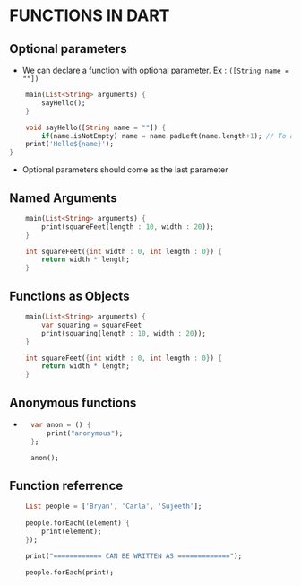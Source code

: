 # FUNCTIONS IN DART

## Optional parameters
* We can declare a function with optional parameter. Ex : `([String name = ""])`
```dart
    main(List<String> arguments) {
        sayHello();
    }

    void sayHello([String name = ""]) {
        if(name.isNotEmpty) name = name.padLeft(name.length+1); // To avoid the space
    print('Hello${name}');
}
```
* Optional parameters should come as the last parameter

## Named Arguments
```dart
    main(List<String> arguments) {
        print(squareFeet(length : 10, width : 20));
    }

    int squareFeet({int width : 0, int length : 0}) {
        return width * length;
    }
```

## Functions as Objects
```dart
    main(List<String> arguments) {
        var squaring = squareFeet
        print(squaring(length : 10, width : 20));
    }

    int squareFeet({int width : 0, int length : 0}) {
        return width * length;
    }
```

## Anonymous functions
* ```dart
    var anon = () {
        print("anonymous");
    };

    anon();
  ```

## Function referrence
```dart
    List people = ['Bryan', 'Carla', 'Sujeeth'];
    
    people.forEach((element) {
        print(element);
    });

    print("============ CAN BE WRITTEN AS =============");

    people.forEach(print);
```
